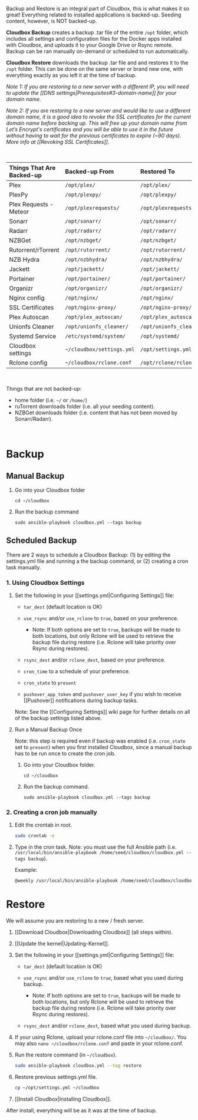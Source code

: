 Backup and Restore is an integral part of Cloudbox, this is what makes it so great! Everything related to installed applications is backed-up. Seeding content, however, is NOT backed-up.

**Cloudbox Backup** creates a backup .tar file of the entire `/opt` folder, which includes all settings and configuration files for the Docker apps installed with Cloudbox, and uploads it to your Google Drive or Rsync remote. Backup can be ran manually on-demand or scheduled to run automatically.

**Cloudbox Restore** downloads the backup .tar file and and restores it to the `/opt` folder. This can be done on the same server or brand new one, with everything exactly as you left it at the time of backup. 

_Note 1: If you are restoring to a new server with a different IP, you will need to update the [[DNS settings|Prerequisites#3-domain-name]] for your domain name._

_Note 2: If you are restoring to a new server and would like to use a different domain name, it is a good idea to revoke the SSL certificates for the current domain name before backing up. This will free up your domain name from Let’s Encrypt's certificates and you will be able to use it in the future without having to wait for the previous certificates to expire (~90 days). More info at [[Revoking SSL Certificates]]_.

<br />


| Things That Are Backed-up | Backed-up From            | Restored To              |
|:------------------------- |:------------------------- |:------------------------ |
| Plex                      | `/opt/plex/`              | `/opt/plex/`             |
| PlexPy                    | `/opt/plexpy/`            | `/opt/plexpy/`           |
| Plex Requests - Meteor    | `/opt/plexrequests/`      | `/opt/plexrequests/`     |
| Sonarr                    | `/opt/sonarr/`            | `/opt/sonarr/`           |
| Radarr                    | `/opt/radarr/`            | `/opt/radarr/`           |
| NZBGet                    | `/opt/nzbget/`            | `/opt/nzbget/`           |
| Rutorrent/rTorrent        | `/opt/rutorrent/`         | `/opt/rutorrent/`        |
| NZB Hydra                 | `/opt/nzbhydra/`          | `/opt/nzbhydra/`         |
| Jackett                   | `/opt/jackett/`           | `/opt/jackett/`          |
| Portainer                 | `/opt/portainer/`         | `/opt/portainer/`        |
| Organizr                  | `/opt/organizr/`          | `/opt/organizr/`         |
| Nginx config              | `/opt/nginx/`             | `/opt/nginx/`            |
| SSL Certificates          | `/opt/nginx-proxy/`       | `/opt/nginx-proxy/`      |
| Plex Autoscan             | `/opt/plex_autoscan/`     | `/opt/plex_autoscan/`    |
| Unionfs Cleaner           | `/opt/unionfs_cleaner/`   | `/opt/unionfs_cleaner/`  |
| Systemd Service           | `/etc/systemd/system/`    | `/opt/systemd/`          |
| Cloudbox settings         | `~/cloudbox/settings.yml` | `/opt/settings.yml`      |
| Rclone config             | `~/cloudbox/rclone.conf`  | `/opt/rclone/rclone.conf`| 


<br />


Things that are not backed-up:
* home folder (i.e. `~/` or `/home/`)
* ruTorrent downloads folder (i.e. all your seeding content).
* NZBGet downloads folder (i.e. content that has not been moved by Sonarr/Radarr).

<br />

# Backup

## Manual Backup

1. Go into your Cloudbox folder 
 
   ```shell
   cd ~/cloudbox 
   ```

2. Run the backup command

   ```shell
   sudo ansible-playbook cloudbox.yml --tags backup
   ```

## Scheduled Backup

There are 2 ways to schedule a Cloudbox Backup: (1) by editing the settings.yml file and running a the backup command, or (2) creating a cron task manually.

### 1. Using Cloudbox Settings

1. Set the following in your [[settings.yml|Configuring Settings]] file:

   - `tar_dest` (default location is OK)

   - `use_rsync` and/or `use_rclone` to `true`, based on your preference.

     - Note: If both options are set to `true`, backups will be made to both locations, but only Rclone will be used to retrieve the backup file during restore (i.e. Rclone will take priority over Rsync during restores).

   - `rsync_dest` and/or `rclone_dest`, based on your preference.

   - `cron_time` to a schedule of your preference.

   - `cron_state` to `present`

   - `pushover_app_token` and `pushover_user_key` if you wish to receive [[Pushover]] notifications during backup tasks.


   Note: See the [[Configuring Settings]] wiki page for further details on all of the backup settings listed above. 


2. Run a Manual Backup Once

   Note: this step is required even if backup was enabled (i.e. `cron_state` set to `present`) when you first installed Cloudbox, since a manual backup has to be run once to create the cron job.


   1. Go into your Cloudbox folder.
 
      ```shell
      cd ~/cloudbox 
      ```

   2. Run the backup command.

      ```shell
      sudo ansible-playbook cloudbox.yml --tags backup
      ```


### 2. Creating a cron job manually

1. Edit the crontab in root.

   ```bash
   sudo crontab -e
   ```

2. Type in the cron task. Note: you must use the full Ansible path (i.e. `/usr/local/bin/ansible-playbook /home/seed/cloudbox/cloudbox.yml --tags backup`).

   Example: 

   ```bash
   @weekly /usr/local/bin/ansible-playbook /home/seed/cloudbox/cloudbox.yml --tags backup
   ```


# Restore

We will assume you are restoring to a new / fresh server. 

1. [[Download Cloudbox|Downloading Cloudbox]] (all steps within).

1. [[Update the kernel|Updating-Kernel]].

1. Set the following in your [[settings.yml|Configuring Settings]] file:

   - `tar_dest` (default location is OK)

   - `use_rsync` and/or `use_rclone` to `true`, based what you used during backup.

     - Note: If both options are set to `true`, backups will be made to both locations, but only Rclone will be used to retrieve the backup file during restore (i.e. Rclone will take priority over Rsync during restores).

   - `rsync_dest` and/or `rclone_dest`, based what you used during backup.


1. If your using Rclone, upload your rclone.conf file into `~/cloudbox/`. You may also `nano ~/cloudbox/rclone.conf` and paste in your rclone.conf. 

1. Run the restore command (in `~/cloudbox`).

   ```bash
   sudo ansible-playbook cloudbox.yml --tag restore
   ```

1. Restore previous settings.yml file.

   ```bash
   cp ~/opt/settings.yml ~/cloudbox
   ```


1. [[Install Cloudbox|Installing Cloudbox]].

After install, everything will be as it was at the time of backup.